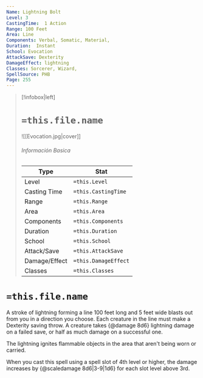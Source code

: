 ```yaml
---
Name: Lightning Bolt
Level: 3
CastingTime:  1 Action 
Range: 100 Feet
Area: Line
Components: Verbal, Somatic, Material, 
Duration:  Instant  
School: Evocation
AttackSave: Dexterity
DamageEffect: lightning
Classes: Sorcerer, Wizard, 
SpellSource: PHB
Page: 255
---
```


>[!infobox|left]
># `=this.file.name`
>![[Evocation.jpg|cover]]
> ###### Información Basica
> Type |  Stat |
> ---|---|
> Level | `=this.Level` |
> Casting Time | `=this.CastingTime` |
> Range | `=this.Range` |
> Area | `=this.Area` |
> Components | `=this.Components` |
> Duration | `=this.Duration` |
> School | `=this.School` |
> Attack/Save | `=this.AttackSave` |
> Damage/Effect | `=this.DamageEffect` |
> Classes | `=this.Classes` |

# `=this.file.name`
A stroke of lightning forming a line 100 feet long and 5 feet wide blasts out from you in a direction you choose. Each creature in the line must make a Dexterity saving throw. A creature takes {@damage 8d6} lightning damage on a failed save, or half as much damage on a successful one.

The lightning ignites flammable objects in the area that aren&#x27;t being worn or carried.



 


 


When you cast this spell using a spell slot of 4th level or higher, the damage increases by {@scaledamage 8d6|3-9|1d6} for each slot level above 3rd. 